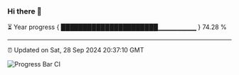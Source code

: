 ### Hi there 👋

⏳ Year progress { ██████████████████████▁▁▁▁▁▁▁▁ } 74.28 %

---

⏰ Updated on Sat, 28 Sep 2024 20:37:10 GMT

![Progress Bar CI](https://github.com/IshwaranRudhara/GIT-ACTION/workflows/Progress%20Bar%20CI/badge.svg)
